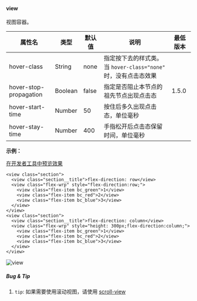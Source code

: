<!-- https://developers.weixin.qq.com/miniprogram/dev/component/view.html -->

#### view

视图容器。

  属性名                   |  类型      |  默认值  |  说明                                         | 最低版本 
---------------------------|------------|----------|-----------------------------------------------|----------
  hover-class              |  String    |  none    |指定按下去的样式类。当 `hover-class="none"` 时，没有点击态效果|          
  hover-stop-propagation   |  Boolean   |  false   |  指定是否阻止本节点的祖先节点出现点击态       |  1.5.0   
  hover-start-time         |  Number    |  50      |  按住后多久出现点击态，单位毫秒               |          
  hover-stay-time          |  Number    |  400     |  手指松开后点击态保留时间，单位毫秒           |          

**示例：**

[在开发者工具中预览效果](wechatide://minicode/eJwL4bmd6mY3)

    <view class="section">
      <view class="section__title">flex-direction: row</view>
      <view class="flex-wrp" style="flex-direction:row;">
        <view class="flex-item bc_green">1</view>
        <view class="flex-item bc_red">2</view>
        <view class="flex-item bc_blue">3</view>
      </view>
    </view>
    <view class="section">
      <view class="section__title">flex-direction: column</view>
      <view class="flex-wrp" style="height: 300px;flex-direction:column;">
        <view class="flex-item bc_green">1</view>
        <view class="flex-item bc_red">2</view>
        <view class="flex-item bc_blue">3</view>
      </view>
    </view>
    

![view](https://mp.weixin.qq.com/debug/wxadoc/dev/image/pic/view.png?t=2018428)

##### Bug & Tip

1.  `tip`: 如果需要使用滚动视图，请使用 [scroll-view](https://developers.weixin.qq.com/miniprogram/dev/component/scroll-view.html)

